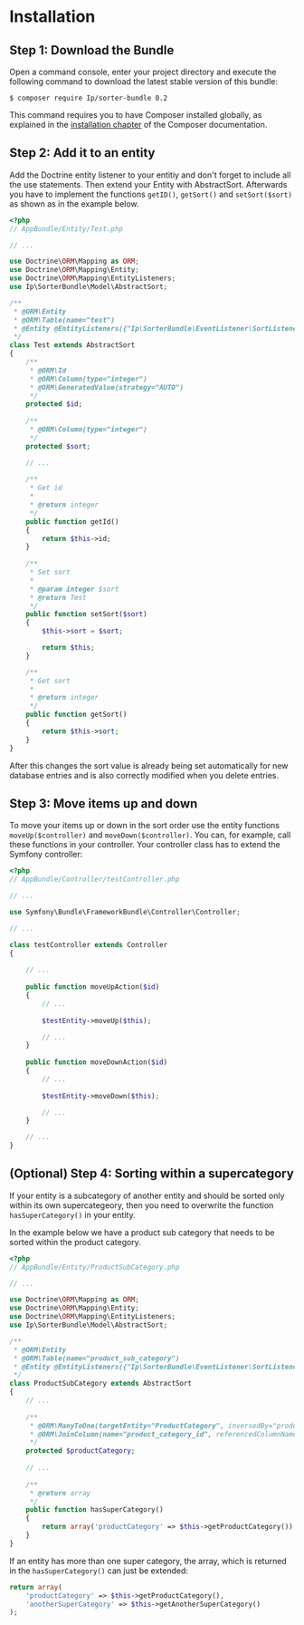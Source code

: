 Installation
============

Step 1: Download the Bundle
---------------------------

Open a command console, enter your project directory and execute the
following command to download the latest stable version of this bundle:

```console
$ composer require Ip/sorter-bundle 0.2
```

This command requires you to have Composer installed globally, as explained
in the [installation chapter](https://getcomposer.org/doc/00-intro.md)
of the Composer documentation.

Step 2: Add it to an entity 
-------------------------

Add the Doctrine entity listener to your entitiy and don't forget to include all the use statements.
Then extend your Entity with AbstractSort. Afterwards you have to implement the functions ```getID()```, ```getSort()``` and ```setSort($sort)``` as shown as in the example below.

```php
<?php
// AppBundle/Entity/Test.php

// ...

use Doctrine\ORM\Mapping as ORM;
use Doctrine\ORM\Mapping\Entity;
use Doctrine\ORM\Mapping\EntityListeners;
use Ip\SorterBundle\Model\AbstractSort;

/**
 * @ORM\Entity
 * @ORM\Table(name="test")
 * @Entity @EntityListeners({"Ip\SorterBundle\EventListener\SortListener"})
 */
class Test extends AbstractSort
{
    /**
     * @ORM\Id
     * @ORM\Column(type="integer")
     * @ORM\GeneratedValue(strategy="AUTO")
     */
    protected $id;
        
    /**
     * @ORM\Column(type="integer")
     */
    protected $sort;

    // ...
    
    /**
     * Get id
     *
     * @return integer 
     */
    public function getId()
    {
        return $this->id;
    }
    
    /**
     * Set sort
     *
     * @param integer $sort
     * @return Test
     */
    public function setSort($sort)
    {
        $this->sort = $sort;

        return $this;
    }

    /**
     * Get sort
     *
     * @return integer 
     */
    public function getSort()
    {
        return $this->sort;
    }
}
```

After this changes the sort value is already being set automatically for new database entries and is also correctly modified when you delete entries.

Step 3: Move items up and down 
-------------------------

To move your items up or down in the sort order use the entity functions ```moveUp($controller)``` and ```moveDown($controller)```. You can, for example, call these functions in your controller. Your controller class has to extend the Symfony controller:

```php
<?php
// AppBundle/Controller/testController.php

// ...

use Symfony\Bundle\FrameworkBundle\Controller\Controller;

// ...

class testController extends Controller
{
    
    // ...
    
    public function moveUpAction($id)
    {
        // ...
        
        $testEntity->moveUp($this);

        // ...
    }
    
    public function moveDownAction($id)
    {
        // ...
        
        $testEntity->moveDown($this);

        // ...
    }

    // ...
}
```

(Optional) Step 4: Sorting within a supercategory
-------------------------

If your entity is a subcategory of another entity and should be sorted only within its own supercategeory, then you need to overwrite the function ```hasSuperCategory()``` in your entity.

In the example below we have a product sub category that needs to be sorted within the product category.

```php
<?php
// AppBundle/Entity/ProductSubCategory.php

// ...

use Doctrine\ORM\Mapping as ORM;
use Doctrine\ORM\Mapping\Entity;
use Doctrine\ORM\Mapping\EntityListeners;
use Ip\SorterBundle\Model\AbstractSort;

/**
 * @ORM\Entity
 * @ORM\Table(name="product_sub_category")
 * @Entity @EntityListeners({"Ip\SorterBundle\EventListener\SortListener"})
 */
class ProductSubCategory extends AbstractSort
{
    // ...
    
    /**
     * @ORM\ManyToOne(targetEntity="ProductCategory", inversedBy="productSubCategories")
     * @ORM\JoinColumn(name="product_category_id", referencedColumnName="id")
     */
    protected $productCategory;
    
    // ...
    
    /**
     * @return array
     */
    public function hasSuperCategory()
    {
        return array('productCategory' => $this->getProductCategory());
    }
}
```

If an entity has more than one super category, the array, which is returned in the ```hasSuperCategory()``` can just be extended:

```php
return array(
    'productCategory' => $this->getProductCategory(),
    'anotherSuperCategory' => $this->getAnotherSuperCategory()
);
```